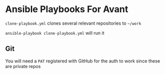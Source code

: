 # Ansible Playbooks For Avant

`clone-playbook.yml` clones several relevant repositories to `~/work`

`ansible-playbook clone-playbook.yml` will run it

## Git

You will need a `PAT` registered with GitHub for the auth to work since these are private repos
